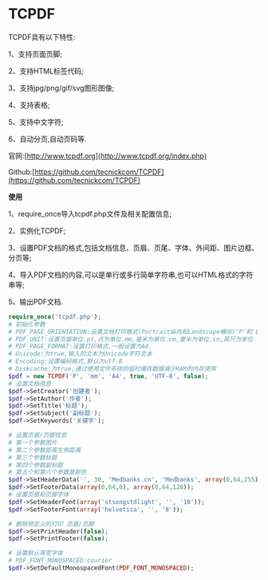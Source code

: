 # TCPDF

TCPDF具有以下特性:

1、支持页面页脚;

2、支持HTML标签代码;

3、支持jpg/png/gif/svg图形图像;

4、支持表格;

5、支持中文字符;

6、自动分页,自动页码等.

官网:[http://www.tcpdf.org](http://www.tcpdf.org/index.php)

Github:[https://github.com/tecnickcom/TCPDF](https://github.com/tecnickcom/TCPDF)

**使用**

1、require\_once导入tcpdf.php文件及相关配置信息;

2、实例化TCPDF;

3、设置PDF文档的格式,包括文档信息、页眉、页尾、字体、外间距、图片边框、分页等;

4、导入PDF文档的内容,可以是单行或多行简单字符串,也可以HTML格式的字符串等;

5、输出PDF文档.

```php
require_once('tcpdf.php');
# 初始化参数
# PDF_PAGE_ORIENTATION:设置文档打印格式(Portrait纵向和Landscape横向)'P'和'L'
# PDF_UNIT:设置页面单位.pt,点为单位.mm,毫米为单位.cm,厘米为单位.in,英尺为单位
# PDF_PAGE_FORMAT:设置打印格式,一般设置为A4.
# Unicode:为true,输入的文本为Unicode字符文本
# Encoding:设置编码格式,默认为utf-8
# Diskcache:为true,通过使用文件系统的临时缓存数据减少RAM的内存使用
$pdf = new TCPDF('P', 'mm', 'A4', true, 'UTF-8', false);
# 设置文档信息
$pdf->SetCreator('创建者');
$pdf->SetAuthor('作者');
$pdf->SetTitle('标题');
$pdf->SetSubject('副标题');
$pdf->SetKeywords('关键字');

# 设置页眉/页脚信息
# 第一个参数图片
# 第二个参数距离左侧距离
# 第三个参数标题
# 第四个参数副标题
# 第五个和第六个参数是颜色
$pdf->SetHeaderData('', 30, 'Medbanks.cn', 'Medbanks', array(0,64,255), array(0,64,128));
$pdf->SetFooterData(array(0,64,0), array(0,64,128));
# 设置页眉和页脚字体
$pdf->SetHeaderFont(array('stsongstdlight', '', '10'));  
$pdf->SetFooterFont(array('helvetica', '', '8'));  

# 删除预定义的打印 页眉/页脚
$pdf->SetPrintHeader(false);
$pdf->SetPrintFooter(false);

# 设置默认等宽字体
# PDF_FONT_MONOSPACED:courier
$pdf->SetDefaultMonospacedFont(PDF_FONT_MONOSPACED);
```



